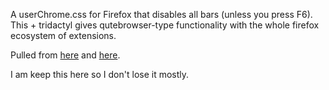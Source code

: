 A userChrome.css for Firefox that disables all bars (unless you press F6). 
This + tridactyl gives qutebrowser-type functionality with the whole firefox ecosystem of extensions.

Pulled from [here](https://superuser.com/questions/1268732/how-to-hide-tab-bar-tabstrip-in-firefox-57-quantum)
and [here](https://support.mozilla.org/gl/questions/1360600). 

I am keep this here so I don't lose it mostly.

